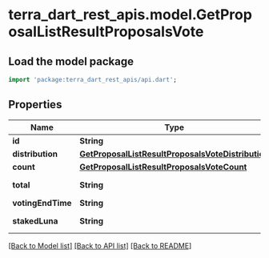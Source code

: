 # terra_dart_rest_apis.model.GetProposalListResultProposalsVote

## Load the model package
```dart
import 'package:terra_dart_rest_apis/api.dart';
```

## Properties
Name | Type | Description | Notes
------------ | ------------- | ------------- | -------------
**id** | **String** |  | 
**distribution** | [**GetProposalListResultProposalsVoteDistribution**](GetProposalListResultProposalsVoteDistribution.md) |  | 
**count** | [**GetProposalListResultProposalsVoteCount**](GetProposalListResultProposalsVoteCount.md) |  | 
**total** | **String** | Total voted luna | 
**votingEndTime** | **String** |  | 
**stakedLuna** | **String** | Total staked luna | 

[[Back to Model list]](../README.md#documentation-for-models) [[Back to API list]](../README.md#documentation-for-api-endpoints) [[Back to README]](../README.md)


